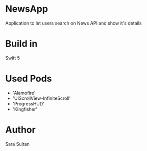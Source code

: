# NewsApp

Application to let users search on News API and show it's details

# Build in

Swift 5

# Used Pods 

* 'Alamofire'
* 'UIScrollView-InfiniteScroll'
* 'ProgressHUD'
* 'Kingfisher'

# Author

Sara Sultan



